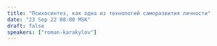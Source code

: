 ```yaml
---
title: "Психосинтез, как одна из технологий саморазвития личности"
date: "23 Sep 22 08:00 MSK"
draft: false
speakers: ["roman-karakylov"]
---
```

